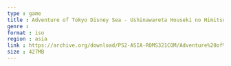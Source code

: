 ```yaml
---
type : game
title : Adventure of Tokyo Disney Sea - Ushinawareta Houseki no Himitsu (Japan)
genre : 
format : iso
region : asia
link : https://archive.org/download/PS2-ASIA-ROMS321COM/Adventure%20of%20Tokyo%20Disney%20Sea%20-%20Ushinawareta%20Houseki%20no%20Himitsu%20%28Japan%29.7z
size : 427MB
---
```

